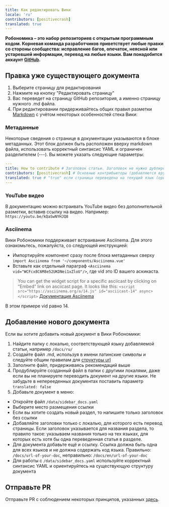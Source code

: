 ```yaml
---
title: Как редактировать Вики
locale: 'ru' 
contributors: [positivecrash]
translated: true
---
```


**Робономика – это набор репозиториев с открытым программным кодом. Корневая команда разработчиков приветствует любые правки со стороны сообщества: исправление багов, опечаток, неясной или устаревшей информации, перевод на любые языки. Вам понадобится аккаунт [GitHub](https://github.com/).**

## Правка уже существующего документа

1. Выберите страницу для редактирования
2. Нажмите на кнопку "Редактировать страницу"
3. Вас переведет на страницу GitHub репозитория, а именно страницу нужного .md файла.
4. При редактировании придерживайтесь общих правил разметки [Markdown](https://ru.wikipedia.org/wiki/Markdown) с учётом некоторых особенностей стека Вики:

### Метаданные
Некоторые сведения о странице в документации указываются в блоке метаданных. Этот блок должен быть расположен вверху markdown файла, использовать корректный синтаксис YAML и ограничен разделителем (---). Вы можете указать следующие параметры:

```YAML
---
title: How to contribute # Заголовок статьи. Заголовок не нужно дублировать в тексте статьи
contributors: [positivecrash] # Основные контрибьюторы (добавляются вручную, исходя из внесенного вклада). Нужно указывать свой Github ник без доп символов
translated: true # "true" если страница переведена на текущий язык (ориентируйтесь на название папки локали, содержащей .md файл)
---
```

### YouTube видео
В документацию можно встраивать YouTube видео без дополнительной разметки, вставив ссылку на видео. Например: `https://youtu.be/kQaSwNYHJQ8`

### Asciinema
Вики Робономики поддерживает встраивание Asciinema. Для этого ознакомьтесь, пожалуйста, со следующей инструкцией:
* Импортируйте компонент сразу после блока метаданных сверху `import Asciinema from '~/components/Asciinema.vue'`
* Вставьте как отдельный параграф `<Asciinema vid="WCFcx8C6M8e52UKDNei1xZloU"/>`, где vid это ID вашего аскикаста.

> You can get the widget script for a specific asciicast by clicking on “Embed” link on asciicast page.
> It looks like this:
> `<script src="https://asciinema.org/a/14.js" id="asciicast-14" async></script>`
[Документация Asciinema](https://asciinema.org/docs/embedding)

В этом примере vid равно 14.

## Добавление нового документа

Если вы хотите добавить новый документ в Вики Робономики:

1. Найдите папку с локалью, соответствующей языку добавляемой статьи, например `/docs/ru/`
2. Создайте файл .md, используя в имени латинские символы и следуйте общим правилам для [структуры url](https://developers.google.com/search/docs/advanced/guidelines/url-structure)
3. Заполните файл, придерживаясь рекомендаций выше
4. Продублируйте созданный файл в папки с другими локалями, даже если вы не планируете переводить документ на другие языки. Не забудьте в неперееденных документах поставить параметр `translated: false`
5. Добавьте документ в меню:
* Откройте файл `/data/sidebar_docs.yaml`
* Выберите место размещения ссылки
* Если вы хотите создать новый раздел, то напишите только заголовок без ссылки
* Добавляйте заголовки только с локалью, для которого есть перевод страницы. Если заголовок указывается для названия раздела, то правило такое: указываем названия только на тех языках, для которых есть хотя бы одна переведенная статья в разделе.
* Для документа добавьте ещё и ссылку. Ссылка должна быть одна для всех языков и не должна содержать код языка. Правильно: `/docs/url-of-your-doc`, неправильно: `/docs/en/url-of-your-doc`
* Для работы с `/data/sidebar_docs.yaml` используйте корректный синтаксис YAML и ориентируйтесь на существующую структуру документа

## Отправьте PR

Отправьте PR с соблюдением некоторых принципов, указанных [здесь](/docs/ru/contributing/#создание-pr).